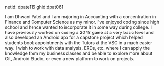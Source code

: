 netid: dpate116
ghid:dpat061


I am Dhwani Patel and I am majoring in Accounting with a concentration in Finance and Computer Science as my minor. 
I've enjoyed coding since high school and hence wanted to incorporate it in some way during college. I have previously worked on coding a 2048 game at a very 
basic level and also developed an Android app for a capstone project which helped students book appointments with the Tutors at the VSC in a much easier way.
I wish to work with data analysis, ERDs, etc. where I can apply the knowledge from my business classes and be able to explore more about Git, Android Studio,
or even a new platform to work on projects.
